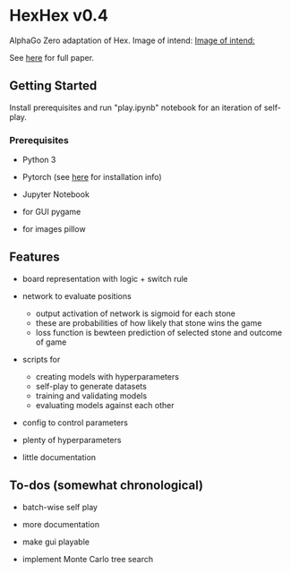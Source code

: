 # HexHex v0.4

AlphaGo Zero adaptation of Hex. Image of intend: [Image of intend:](https://user-images.githubusercontent.com/33026629/32346749-47b65b36-c049-11e7-9bac-08bc42cf9dae.png)

See [here](https://www.gwern.net/docs/rl/2017-silver.pdf) for full paper.


## Getting Started

Install prerequisites and run "play.ipynb" notebook for an iteration of self-play.

### Prerequisites

* Python 3

* Pytorch (see [here](https://pytorch.org/get-started/locally/) for installation info)

* Jupyter Notebook

* for GUI pygame

* for images pillow


## Features

* board representation with logic + switch rule

* network to evaluate positions
  * output activation of network is sigmoid for each stone
  * these are probabilities of how likely that stone wins the game
  * loss function is bewteen prediction of selected stone and outcome of game

* scripts for
  * creating models with hyperparameters
  * self-play to generate datasets
  * training and validating models
  * evaluating models against each other

* config to control parameters

* plenty of hyperparameters

* little documentation

## To-dos (somewhat chronological)

* batch-wise self play

* more documentation

* make gui playable

* implement Monte Carlo tree search